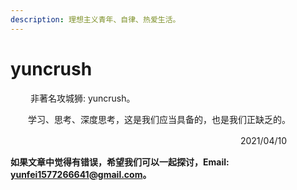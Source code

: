 ```yaml
---
description: 理想主义青年、自律、热爱生活。
---
```


# yuncrush

　　 非著名攻城狮:   yuncrush。

　　学习、思考、深度思考，这是我们应当具备的，也是我们正缺乏的。　

　　　　　　　　　　　　　　　　　　　　　　　　　　                                  2021/04/10









**如果文章中觉得有错误，希望我们可以一起探讨，Email: yunfei1577266641@gmail.com。**

　



